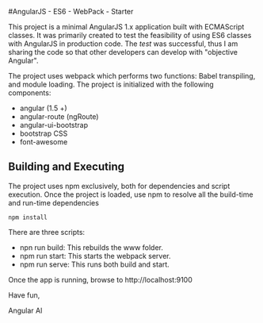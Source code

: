 #AngularJS - ES6 - WebPack - Starter

This project is a minimal AngularJS 1.x application built with ECMAScript classes.
It was primarily created to test the feasibility of using ES6 classes with AngularJS in production code.
The *test* was successful, thus I am sharing the code so that other developers can develop with "objective Angular".

The project uses webpack which performs two functions: Babel transpiling, and module loading.
The project is initialized with the following components:

* angular (1.5 +)
* angular-route (ngRoute)
* angular-ui-bootstrap
* bootstrap CSS
* font-awesome

## Building and Executing

The project uses npm exclusively, both for dependencies and script execution.
Once the project is loaded, use npm to resolve all the build-time and run-time dependencies

```npm install```

There are three scripts:

* npn run build: This rebuilds the www folder.
* npm run start: This starts the webpack server.
* npm run serve: This runs both build and start.

Once the app is running, browse to http://localhost:9100

Have fun,

Angular Al